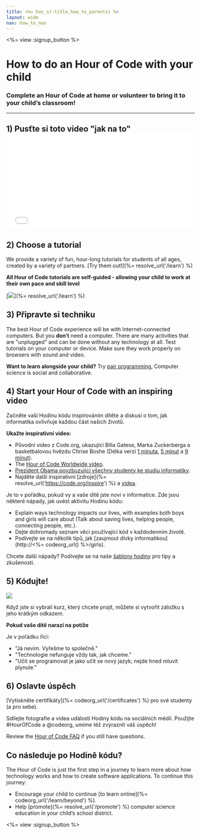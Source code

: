 ```yaml
---
title: <%= hoc_s(:title_how_to_parents) %>
layout: wide
nav: how_to_nav
---
```

<%= view :signup_button %>

# How to do an Hour of Code with your child

### Complete an Hour of Code at home or volunteer to bring it to your child’s classroom!

* * *

## 1) Pusťte si toto video "jak na to" <iframe width="500" height="255" src="//www.youtube.com/embed/SrnvvWDm73k" frameborder="0" allowfullscreen mark="crwd-mark"></iframe> 

## 2) Choose a tutorial

We provide a variety of fun, hour-long tutorials for students of all ages, created by a variety of partners. [Try them out!](%= resolve_url('/learn') %)

**All Hour of Code tutorials are self-guided - allowing your child to work at their own pace and skill level**

[![](/images/fit-700/tutorials.png)](%= resolve_url('/learn') %)

## 3) Připravte si techniku

The best Hour of Code experience will be with Internet-connected computers. But you **don’t** need a computer. There are many activities that are "unplugged" and can be done without any technology at all. Test tutorials on your computer or device. Make sure they work properly on browsers with sound and video.

**Want to learn alongside your child?** Try [pair programming.](http://www.ncwit.org/resources/pair-programming-box-power-collaborative-learning) Computer science is social and collaborative.

## 4) Start your Hour of Code with an inspiring video

Začněte vaší Hodinu kódu inspirováním dítěte a diskusí o tom, jak informatika ovlivňuje každou část našich životů.

**Ukažte inspirativní video:**

- Původní video z Code.org, ukazující Billa Gatese, Marka Zuckerberga a basketbalovou hvězdu Chrise Boshe (Délka verzí [1 minuta](https://www.youtube.com/watch?v=qYZF6oIZtfc), [5 minut](https://www.youtube.com/watch?v=nKIu9yen5nc) a [9 minut](https://www.youtube.com/watch?v=dU1xS07N-FA)).
- The [Hour of Code Worldwide video](https://www.youtube.com/watch?v=KsOIlDT145A).
- [Prezident Obama povzbuzující všechny studenty ke studiu informatiky](https://www.youtube.com/watch?v=6XvmhE1J9PY).
- Najděte další inspirativní [zdroje](%= resolve_url('https://code.org/inspire') %) a [videa](https://www.youtube.com/playlist?list=PLzdnOPI1iJNfpD8i4Sx7U0y2MccnrNZuP).

Je to v pořádku, pokud vy a vaše dítě jste noví v informatice. Zde jsou některé nápady, jak uvést aktivitu Hodinu kódu:

- Explain ways technology impacts our lives, with examples both boys and girls will care about (Talk about saving lives, helping people, connecting people, etc.).
- Dejte dohromady seznam věcí používající kód v každodenním životě.
- Podívejte se na několik tipů, jak [zaujmout dívky informatikou](http://<%= codeorg_url() %>/girls).

Chcete další nápady? Podívejte se na naše [šablony hodiny](/files/AfterschoolEducatorLessonPlanOutline.docx) pro tipy a zkušenosti.

## 5) Kódujte!

<img src="/images/fit-700/tutorial-short-link.png" />

Když jste si vybrali kurz, který chcete projít, můžete si vytvořit záložku s jeho krátkým odkazem.

**Pokud vaše dítě narazí na potíže**

Je v pořádku říci:

- "Já nevím. Vyřešme to společně."
- "Technologie nefunguje vždy tak, jak chceme."
- "Učit se programovat je jako učit se nový jazyk; nejde hned mluvit plynule."

## 6) Oslavte úspěch

[Vytiskněte certifikáty](%= codeorg_url('/certificates') %) pro své studenty (a pro sebe).

Sdílejte fotografie a videa události Hodiny kódu na sociálních médií. Použijte #HourOfCode a @codeorg, umíme též zvýraznit váš úspěch!

Review the [Hour of Code FAQ](https://support.code.org/hc/en-us/categories/200147083-Hour-of-Code) if you still have questions.

## Co následuje po Hodině kódu?

The Hour of Code is just the first step in a journey to learn more about how technology works and how to create software applications. To continue this journey:

- Encourage your child to continue [to learn online](%= codeorg_url('/learn/beyond') %).
- Help [promote](%= resolve_url('/promote') %) computer science education in your child’s school district.

<%= view :signup_button %>